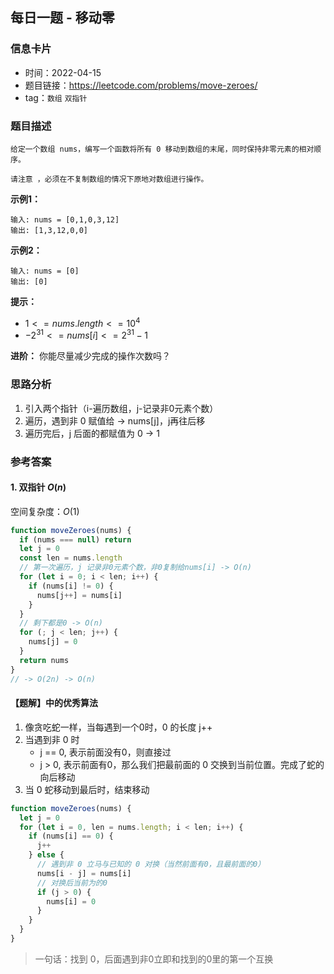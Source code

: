 ## 每日一题 - 移动零

### 信息卡片

- 时间：2022-04-15
- 题目链接：https://leetcode.com/problems/move-zeroes/
- tag：`数组` `双指针`

### 题目描述

```
给定一个数组 nums，编写一个函数将所有 0 移动到数组的末尾，同时保持非零元素的相对顺序。

请注意 ，必须在不复制数组的情况下原地对数组进行操作。
```

**示例1：**
```
输入: nums = [0,1,0,3,12]
输出: [1,3,12,0,0]
```

**示例2：**
```
输入: nums = [0]
输出: [0]
```

**提示：**

- $1 <= nums.length <= 10^4$
- $-2^{31} <= nums[i] <= 2^{31} - 1$

**进阶：** 你能尽量减少完成的操作次数吗？

### 思路分析

1. 引入两个指针（i-遍历数组，j-记录非0元素个数）
2. 遍历，遇到非 0 赋值给 → nums[j]，j再往后移
3. 遍历完后，j 后面的都赋值为 0 → 1

### 参考答案

#### 1. 双指针 $O(n)$

空间复杂度：$O(1)$

```javascript {.line-numbers}
function moveZeroes(nums) {
  if (nums === null) return
  let j = 0
  const len = nums.length
  // 第一次遍历，j 记录非0元素个数，非0复制给nums[i] -> O(n)
  for (let i = 0; i < len; i++) {
    if (nums[i] != 0) {
      nums[j++] = nums[i]
    }
  }
  // 剩下都是0 -> O(n)
  for (; j < len; j++) {
    nums[j] = 0
  }
  return nums
}
// -> O(2n) -> O(n)
```

#### 【题解】中的优秀算法

1. 像贪吃蛇一样，当每遇到一个0时，0 的长度 j++
2. 当遇到非 0 时
    - j == 0, 表示前面没有0，则直接过
    - j > 0, 表示前面有0，那么我们把最前面的 0 交换到当前位置。完成了蛇的向后移动
3. 当 0 蛇移动到最后时，结束移动

```javascript {.line-numbers}
function moveZeroes(nums) {
  let j = 0
  for (let i = 0, len = nums.length; i < len; i++) {
    if (nums[i] == 0) {
      j++
    } else {
      // 遇到非 0 立马与已知的 0 对换（当然前面有0，且最前面的0）
      nums[i - j] = nums[i]
      // 对换后当前为的0
      if (j > 0) {
        nums[i] = 0
      }
    }
  }
}
```

> 一句话：找到 0，后面遇到非0立即和找到的0里的第一个互换